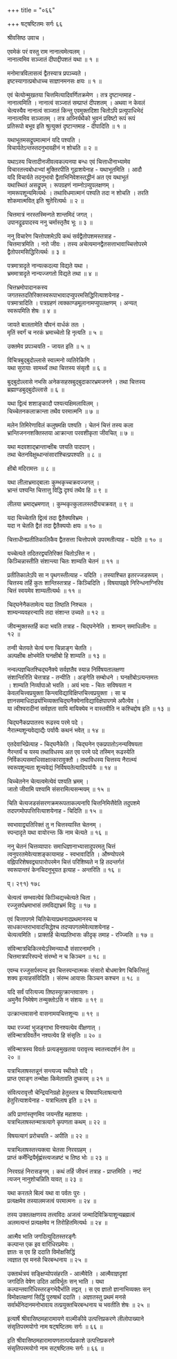 +++
title = "०६६"

+++
षट्षष्टितमः सर्गः ६६   
  
श्रीवसिष्ठ उवाच ।  
  
एवमेकं परं वस्तु राम नानात्वमेत्यलम् ।  
नानात्वमिव सञ्जातं दीपाद्दीपशतं यथा ॥ १ ॥  
  
मनोमात्रविलासत्वं द्वैतस्यात्र प्रपञ्च्यते ।  
इष्टस्यागात्प्रबोधाच्च साज्ञानमनसः क्षयः ॥ १ ॥  
  
एवं चेत्योन्मुखतया चित्तमित्यादिवर्णितक्रमेण । तत्र दृष्टान्तमाह -   
नानात्वमिति । नानात्वं सञ्जातं सम्प्राप्तं दीपशतम् । अथवा न केवलं   
चेत्यस्यैव नानात्वं सञ्जातं किन्तु एवमुक्तदिशा चितोऽपि प्रत्युपाधिभेदं   
नानात्वमिव सञ्जातम् । तत्र अग्र्निर्यथैको भुवनं प्रविष्टो रूपं रूपं   
प्रतिरूपो बभूव इति श्रुत्युक्तं दृष्टान्तमाह - दीपादिति ॥ १ ॥  
  
यथाभूतमसद्रूपमात्मानं यदि पश्यति ।  
विचार्यतेऽन्तस्तदनुभावहीनं न शोचति ॥ २ ॥  
  
यथाऽस्य चित्तादीनजीवत्वकल्पनया बन्धः एवं चित्ताधीनाभ्यामेव   
विचारतत्त्वबोधाभ्यां मुक्तिरपीति गूढाशयेनाह - यथाभूतमिति । आदौ   
यदि विचार्यते तदनुभावो द्वैताभिनिवेशस्तद्धीनं अत एव यथाभूतं   
यथास्थितं असद्रूपम् । रूपग्रहणं नाम्नोऽप्युपलक्षणम् ।   
नामरूपशून्यमित्यर्थः । तथाविधमात्मानं पश्यति तदा न शोचति । तरति   
शोकमात्मवित् इति श्रुतेरित्यर्थः ॥ २ ॥  
  
चित्तमात्रं नरस्तस्मिन्गते शान्तमिदं जगत् ।  
उपानद्रूढपादस्य ननु चर्मास्तृतैव भूः ॥ ३ ॥  
  
ननु विचारेण चित्तोपशमेऽपि कथं सर्वद्वैतोपशमस्तत्राह -   
चित्तमात्रमिति । नरो जीवः । तस्य अचेत्यमानद्वैतसत्ताभावाच्चित्तोपरमे   
द्वैतोपरमसिद्धिरित्यर्थः ॥ ३ ॥  
  
पत्रमात्रादृते नान्यत्कदल्या विद्यते यथा ।  
भ्रममात्रादृते नान्यज्जगतो विद्यते तथा ॥ ४ ॥  
  
चित्तभ्रमोपादानकस्य   
जगतस्तदतिरिक्तस्वरूपाभावादप्युपरमसिद्धिरित्याशयेनाह -   
पत्रमात्रादिति । पत्रग्रहणं त्वक्काण्डमूलानामप्युपलक्षणम् । अन्यत्   
स्वरूपमिति शेषः ॥ ४ ॥  
  
जायते बालतामेति यौवनं वार्धकं ततः ।  
मृतिं स्वर्गं च नरकं भ्रमाच्चेतो हि नृत्यति ॥ ५ ॥  
  
उक्तमेव प्रपञ्चयति - जायत इति ॥ ५ ॥  
  
विचित्रबुद्बुदोल्लासे स्वात्मनो व्यतिरेकिणि ।  
यथा सुरायाः सामर्थ्यं तथा चित्तस्य संसृतौ ॥ ६ ॥  
  
बुद्बुदोल्लासे नभसि अनेकसहस्रबुद्बुदाकारभ्रमजनने । तथा चित्तस्य   
ब्रह्माण्डबुद्बुदोल्लासे ॥ ६ ॥  
  
यथा द्वित्वं शशाङ्कादौ पश्यत्यक्षिमलाविलम् ।  
चिच्चेतनकलाक्रान्ता तथैव परमात्मनि ॥ ७ ॥  
  
मलेन तिमिरेणाविलं कलुषमक्षि पश्यति । चेतनं चित्तं तस्य कला   
भ्रान्तिजननशक्तिस्तया आक्रान्ता परवशीकृता जीवचित् ॥ ७ ॥  
  
यथा मदवशाद्भ्रान्तान्क्षीबः पश्यति पादपान् ।  
तथा चेतनविक्षुब्धान्संसारांश्चित्प्रपश्यति ॥ ८ ॥  
  
क्षीबो मदिरामत्तः ॥ ८ ॥  
  
यथा लीलाभ्रमाद्बालाः कुम्भकृच्चक्रवज्जगत् ।  
भ्रान्तं पश्यन्ति चित्तात्तु विद्धि दृश्यं तथैव हि ॥ ९ ॥  
  
लीलया भ्रमाद्भ्रमणात् । कुम्भकृत्कुलालस्तदीयचक्रवत् ॥ ९ ॥  
  
यदा चिच्चेतति द्वित्वं तदा द्वैतैक्यविभ्रमः ।  
यदा न चेतति द्वैतं तदा द्वैतैक्ययोः क्षयः ॥ १० ॥  
  
चित्ताधीनप्रतीतिकालिकैव द्वैतसत्ता चित्तोपरमे उपरमतीत्याह - यदेति ॥ १० ॥  
  
यच्चेत्यते तदितरद्व्यतिरिक्तं चितोऽस्ति न ।  
किञ्चिन्नास्तीति संशान्त्या चितः शाम्यति चेतनं ॥ ११ ॥  
  
प्रतीतिकालेऽपि सा न पृथगस्तीत्याह - यदिति । तस्याश्चित इतरज्जडरूपम् ।   
चित्तस्य तर्हि कुतः शान्तिस्तत्राह - किञ्चिदिति । विषयापह्नवे निरिन्धनाग्निरिव   
चित्तं स्वयमेव शाम्यतीत्यर्थः ॥ ११ ॥  
  
चिद्घनेनैकतामेत्य यदा तिष्ठति निश्चलः ।  
शाम्यन्व्यवहरन्वापि तदा संशान्त उच्यते ॥ १२ ॥  
  
जीवन्मुक्तस्तर्हि कदा भवति तत्राह - चिद्घनेनेति । शाम्यन् समाधिलीनः ॥   
१२ ॥  
  
तन्वी चेतयते चेत्यं घना चिन्नाङ्ग चेतति ।  
अल्पक्षीबः क्षोभमेति घनक्षीबो हि शाम्यति ॥ १३ ॥  
  
नन्वल्पज्ञचितश्चिद्घनैक्ये सर्वज्ञतैव स्यान्न निर्विषयतालक्षणा   
संशान्तिरिति चेत्तत्राह - तन्वीति । अङ्गेति सम्बोधने । घनक्षीबोऽत्यन्तमत्तः   
। शाम्यति निर्व्यापाओ भवति । अयं भावः - चितः सविषयता न   
केवलचित्त्वप्रयुक्ता किन्त्वविद्याविक्षिप्तचित्त्वप्रयुक्ता । सा च   
ज्ञानसमाधिदार्ढ्याभिव्यक्तचिद्घनैक्येनाविद्याविक्षेपापगमे अपैत्येव ।   
या त्वीश्वरादीनां सर्वज्ञता सापि मायिक्येव न वास्तवीति न कश्चिद्दोष इति ॥ १३ ॥  
  
चिद्घनैकप्रपातस्य रूढस्य परमे पदे ।  
नैरात्म्यशून्यवेद्याद्यैः पर्यायैः कथनं भवेत् ॥ १४ ॥  
  
एतदेवाभिप्रेत्याह - चिद्घनैकेति । चिद्घनेन एकप्रपातोऽनन्यविषयता   
नैरन्तर्यं च यस्य तथाविधस्य अत एव परमे पदे तस्मिन् रूढस्येति   
निर्विकल्पसमाधिसाक्षात्कारावुक्तौ । तथाविधस्य चित्तस्य नैरात्म्यं   
स्वरूपशून्यता शून्यवेद्यं निर्विषयतेत्यादिपर्यायैः ॥ १४ ॥  
  
चिच्चेतनेन चेत्यत्वमेत्येवं पश्यति भ्रमम् ।  
जातो जीवामि पश्यामि संसरामित्यसन्मयम् ॥ १५ ॥  
  
चिति चेत्यजडसंसरणक्रमरूपताकल्पनापि चित्तनिमित्तैवेति तदुपशमे   
तदपगमोपपत्तिरित्याशयेनाह - चिदिति ॥ १५ ॥  
  
स्वभावाद्व्यतिरिक्तं तु न चित्तस्यास्ति चेतनम् ।  
स्पन्दादृते यथा वायोरन्तः किं नाम चेत्यते ॥ १६ ॥  
  
ननु चेतनं चित्तव्यापारः समाधिज्ञानाभ्यासादुपरमतु चित्तं   
त्वनुपरतमेवेत्याशङ्कायामाह - स्वभावादिति । औष्ण्योपरमे   
वह्निपरिशेषवद्व्यापारोपरमेन चित्तं परिशिष्यते न हि तदन्तर्गतं   
स्वरूपान्तरं केनचिदनुभूयत इत्याह - अन्तरिति ॥ १६ ॥  
  
प्। २९१) १७८  
  
चेत्यत्वं सम्भवत्येवं किञ्चिद्यच्चेत्यते चिता ।  
रज्जुसर्पभ्रमाभासं तमविद्याभ्रमं विदुः ॥ १७ ॥  
  
एवं चित्तापगमे चितिचेत्याप्रथनादप्रथमानस्य च   
साधकान्तराभावादसिद्धेश्च तदप्यपगतमेवेत्याशयेनाह -   
चेत्यत्वमिति । प्राक्तर्हि चेत्यप्रतिभासः कीदृक् तमाह - रज्ज्विति ॥ १७ ॥  
  
संविन्मात्रचिकित्स्येऽस्मिन्व्याधौ संसारनामनि ।  
चित्तमात्रपरिस्पन्दे संरम्भो न च किञ्चन ॥ १८ ॥  
  
एवम्च रज्जुसर्पस्पन्द इव चित्तस्पन्दात्मकः संसारो बोधमात्रेण चिकित्सितुं   
शक्य इत्याहसंविदिति । संरम्भ आयासः किञ्चन कश्चन ॥ १८ ॥  
  
यदि सर्वं परित्यज्य तिष्ठस्युत्क्रान्तवासनः ।  
अमुनैव निमेषेण तन्मुक्तोऽसि न संशयः ॥ १९ ॥  
  
उत्क्रान्तवासनो वासनामयचित्तशून्यः ॥ १९ ॥  
  
यथा रज्ज्वां भुजङ्गाभा विनश्यत्येव वीक्षणात् ।  
संविन्मात्रविवर्तेन नश्यत्येव हि संसृतिः ॥ २० ॥  
  
संविन्मात्रस्य विवर्तः प्रत्यङ्मुखतया परावृत्त्य स्वतत्त्वदर्शनं तेन ॥   
२० ॥  
  
यत्राभिलाषस्तन्नूनं सन्त्यज्य स्थीयते यदि ।  
प्राप्त एवाङ्ग तन्मोक्षः किमेतावति दुष्करम् ॥ २१ ॥  
  
संवित्परावृत्तौ चेन्द्रियनिग्रहो हेतुस्तत्र च विषयाभिलाषत्यागो   
हेतुरित्याशयेनाह - यत्राभिलाष इति ॥ २१ ॥  
  
अपि प्राणांस्तृणमिव जयन्तीह महाशयाः ।  
यत्राभिलाषस्तन्मात्रत्यागे कृपणता कथम् ॥ २२ ॥  
  
विषयत्यागं प्ररोचयति - अपीति ॥ २२ ॥  
  
यत्राभिलाषस्तत्त्यक्त्वा चेतसा निरवग्रहम् ।  
प्राप्तं कर्मेन्द्रियैर्मृह्णंस्त्यजन्नष्टं च तिष्ठ भोः ॥ २३ ॥  
  
निरवग्रहं निरासङ्गम् । कथं तर्हि जीवनं तत्राह - प्राप्तमिति । नष्टं   
त्यजन् नानुशोचन्निति यावत् ॥ २३ ॥  
  
यथा करतले बिल्वं यथा वा पर्वतः पुरः ।  
प्रत्यक्षमेव तस्यालमजत्वं परमात्मनः ॥ २४ ॥  
  
तस्य उक्तलक्षणस्य तत्त्वविदः अजत्वं जन्मादिविक्रियाशून्यब्रह्मत्वं   
अलमत्यन्तं प्रत्यक्षमेव न तिरोहितमित्यर्थः ॥ २४ ॥  
  
आत्मैव भाति जगदित्युदितस्तरङ्गैः  
कल्पान्त एक इव वारिधिरप्रमेयः ।  
ज्ञातः स एव हि ददाति विमोक्षसिद्धिं  
त्वज्ञात एव मनसे चिरबन्धनाय ॥ २५ ॥  
  
उक्तार्थत्रयं सङ्क्षिप्योपसंहरति - आत्मैवेति । आत्मैवाज्ञदृशां   
जगदिति वेषेण उदित आविर्भूतः सन् भाति । यथा   
कल्पान्तवारिधिस्तरङ्गभेदैर्भाति तद्वत् । स एव ज्ञातो ज्ञानाभिव्यक्तः सन्   
विमोक्षलक्षणां सिद्धिं पुरुषार्थं ददाति । अज्ञातस्तु प्रथमं मनसे   
सर्वार्थनिदानमनोभावाय तत्प्रयुक्तचिरबन्धनाय च भवतीति शेषः ॥ २५ ॥  
  
इत्यार्षे श्रीवासिष्ठमहारामायणे वाल्मीकीये उत्पत्तिप्रकरणे लीलोपाख्याने   
संसृतिपरमयोगो नाम षट्षष्टितमः सर्गः ॥ ६६ ॥  
  
इति श्रीवासिष्ठमहारामायणतात्पर्यप्रकाशे उत्पत्तिप्रकरणे   
संसृतिपरमयोगो नाम सट्षष्टितमः सर्गः ॥ ६६ ॥  
  
  